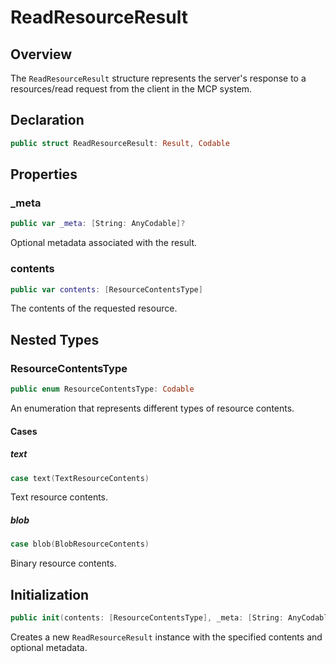 # ReadResourceResult

## Overview

The `ReadResourceResult` structure represents the server's response to a resources/read request from the client in the MCP system.

## Declaration

```swift
public struct ReadResourceResult: Result, Codable
```

## Properties

### _meta

```swift
public var _meta: [String: AnyCodable]?
```

Optional metadata associated with the result.

### contents

```swift
public var contents: [ResourceContentsType]
```

The contents of the requested resource.

## Nested Types

### ResourceContentsType

```swift
public enum ResourceContentsType: Codable
```

An enumeration that represents different types of resource contents.

#### Cases

##### text

```swift
case text(TextResourceContents)
```

Text resource contents.

##### blob

```swift
case blob(BlobResourceContents)
```

Binary resource contents.

## Initialization

```swift
public init(contents: [ResourceContentsType], _meta: [String: AnyCodable]? = nil)
```

Creates a new `ReadResourceResult` instance with the specified contents and optional metadata.
